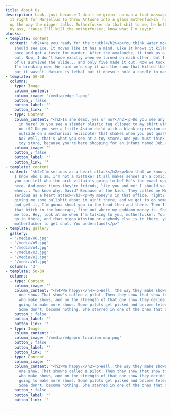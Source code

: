 ```yaml
---
title: About Us
description: Look, just because I don't be givin' no man a foot massage don't make
  it right for Marsellus to throw Antwone into a glass motherfuckin' house, fuckin'
  up the way the nigger talks. Motherfucker do that shit to me, he better paralyze
  my ass, 'cause I'll kill the motherfucker, know what I'm sayin'
blocks:
- template: content
  content: "<h2>Are you ready for the truth?</h2><p>You think water moves fast? You
    should see Ice. It moves like it has a mind. Like it knows it killed the world
    once and got a taste for murder. After the avalanche, it took us a week to climb
    out. Now, I don't know exactly when we turned on each other, but I know that seven
    of us survived the slide... and only five made it out. Now we took an oath, that
    I'm breaking now. We said we'd say it was the snow that killed the other two,
    but it wasn't. Nature is lethal but it doesn't hold a candle to man.</p>"
- template: 50-50
  columns:
  - type: Image
    column_content: ''
    column_image: "/media/edge_1.png"
    button_: false
    button_label: ''
    button_link: ''
  - type: Content
    column_content: "<h2>Is she dead, yes or no?</h2><p>Do you see any Teletubbies
      in here? Do you see a slender plastic tag clipped to my shirt with my name printed
      on it? Do you see a little Asian child with a blank expression on his face sitting
      outside on a mechanical helicopter that shakes when you put quarters in it?
      No? Well, that's what you see at a toy store. And you must think you're in a
      toy store, because you're here shopping for an infant named Jeb.</p>"
    column_image: ''
    button_: false
    button_label: ''
    button_link: ''
- template: content
  content: "<h2>I'm serious as a heart attack</h2><p>Now that we know who you are,
    I know who I am. I'm not a mistake! It all makes sense! In a comic, you know how
    you can tell who the arch-villain's going to be? He's the exact opposite of the
    hero. And most times they're friends, like you and me! I should've known way back
    when... You know why, David? Because of the kids. They called me Mr Glass.</p><h3>I'm
    serious as a heart attack</h3><p>My money's in that office, right? If she start
    giving me some bullshit about it ain't there, and we got to go someplace else
    and get it, I'm gonna shoot you in the head then and there. Then I'm gonna shoot
    that bitch in the kneecaps, find out where my goddamn money is. She gonna tell
    me too. Hey, look at me when I'm talking to you, motherfucker. You listen: we
    go in there, and that nigga Winston or anybody else is in there, you the first
    motherfucker to get shot. You understand?</p>"
- template: gallery
  gallery:
  - "/media/o6.jpg"
  - "/media/o5.jpg"
  - "/media/o4.jpg"
  - "/media/o3.jpg"
  - "/media/o2.jpg"
  - "/media/o1.jpg"
  columns: '3'
- template: 50-50
  columns:
  - type: Content
    column_image: ''
    column_content: "<h4>We happy?</h4><p>Well, the way they make shows is, they make
      one show. That show's called a pilot. Then they show that show to the people
      who make shows, and on the strength of that one show they decide if they're
      going to make more shows. Some pilots get picked and become television programs.
      Some don't, become nothing. She starred in one of the ones that became nothing.</p>"
    button_: false
    button_label: ''
    button_link: ''
  - type: Image
    column_content: ''
    column_image: "/media/edgepro-location-map.png"
    button_: false
    button_label: ''
    button_link: ''
  - type: Content
    column_image: ''
    column_content: "<h2>We happy?</h2><p>Well, the way they make shows is, they make
      one show. That show's called a pilot. Then they show that show to the people
      who make shows, and on the strength of that one show they decide if they're
      going to make more shows. Some pilots get picked and become television programs.
      Some don't, become nothing. She starred in one of the ones that became nothing.</p>"
    button_: false
    button_label: ''
    button_link: ''

---
```

